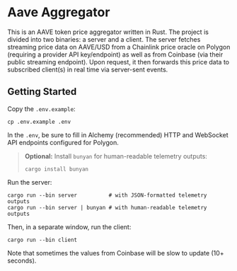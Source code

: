 # Aave Aggregator

This is an AAVE token price aggregator written in Rust. The project is divided into two binaries: a server and a client. The server fetches streaming price data on AAVE/USD from a Chainlink price oracle on Polygon (requiring a provider API key/endpoint) as well as from Coinbase (via their public streaming endpoint). Upon request, it then forwards this price data to subscribed client(s) in real time via server-sent events. 

## Getting Started

Copy the `.env.example`:

```shell
cp .env.example .env
```

In the `.env`, be sure to fill in Alchemy (recommended) HTTP and WebSocket API endpoints configured for Polygon.

> **Optional:** Install `bunyan` for human-readable telemetry outputs: 
>
> ```shell
> cargo install bunyan
> ```

Run the server:

```shell
cargo run --bin server          # with JSON-formatted telemetry outputs
cargo run --bin server | bunyan # with human-readable telemetry outputs
```

Then, in a separate window, run the client:

```shell
cargo run --bin client
```

Note that sometimes the values from Coinbase will be slow to update (10+ seconds).